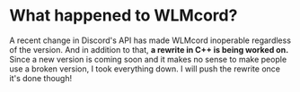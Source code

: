 # What happened to WLMcord?
A recent change in Discord's API has made WLMcord inoperable regardless of the version. And in addition to that, **a rewrite in C++ is being worked on.** Since a new version is coming soon and it makes no sense to make people use a broken version, I took everything down. I will push the rewrite once it's done though!
